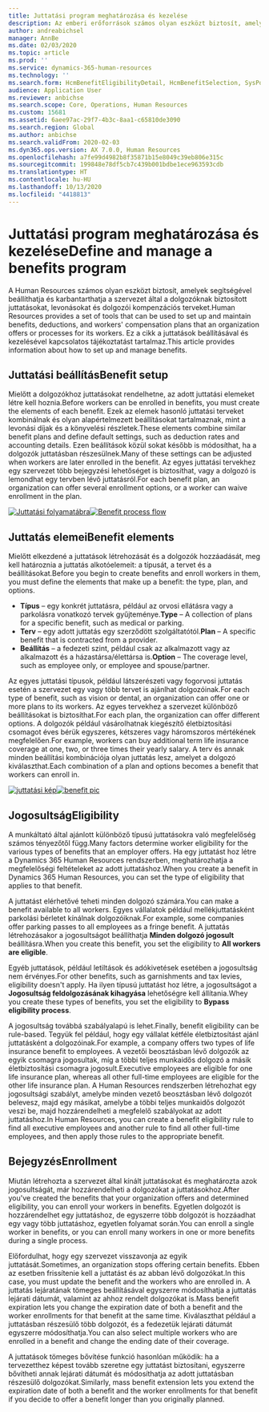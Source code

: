 ```yaml
---
title: Juttatási program meghatározása és kezelése
description: Az emberi erőforrások számos olyan eszközt biztosít, amelyek segítségével beállíthatja és karbantarthatja a szervezet által a dolgozóknak biztosított juttatásokat, levonásokat és dolgozói kompenzációs terveket. Ez a cikk a juttatások beállításával és kezelésével kapcsolatban tartalmaz tájékoztatást.
author: andreabichsel
manager: AnnBe
ms.date: 02/03/2020
ms.topic: article
ms.prod: ''
ms.service: dynamics-365-human-resources
ms.technology: ''
ms.search.form: HcmBenefitEligibilityDetail, HcmBenefitSelection, SysPolicyListPage, SysPolicySourceDocumentRuleType, BenefitWorkspace, HcmBenefitSummaryPart
audience: Application User
ms.reviewer: anbichse
ms.search.scope: Core, Operations, Human Resources
ms.custom: 15681
ms.assetid: 6aee97ac-29f7-4b3c-8aa1-c65810de3090
ms.search.region: Global
ms.author: anbichse
ms.search.validFrom: 2020-02-03
ms.dyn365.ops.version: AX 7.0.0, Human Resources
ms.openlocfilehash: a7fe99d4982b8f35871b15e8049c39eb806e315c
ms.sourcegitcommit: 199848e78df5cb7c439b001bdbe1ece963593cdb
ms.translationtype: HT
ms.contentlocale: hu-HU
ms.lasthandoff: 10/13/2020
ms.locfileid: "4418813"
---
```

# <a name="define-and-manage-a-benefits-program"></a><span data-ttu-id="f0bdb-104">Juttatási program meghatározása és kezelése</span><span class="sxs-lookup"><span data-stu-id="f0bdb-104">Define and manage a benefits program</span></span>

<span data-ttu-id="f0bdb-105">A Human Resources számos olyan eszközt biztosít, amelyek segítségével beállíthatja és karbantarthatja a szervezet által a dolgozóknak biztosított juttatásokat, levonásokat és dolgozói kompenzációs terveket.</span><span class="sxs-lookup"><span data-stu-id="f0bdb-105">Human Resources provides a set of tools that can be used to set up and maintain benefits, deductions, and workers' compensation plans that an organization offers or processes for its workers.</span></span> <span data-ttu-id="f0bdb-106">Ez a cikk a juttatások beállításával és kezelésével kapcsolatos tájékoztatást tartalmaz.</span><span class="sxs-lookup"><span data-stu-id="f0bdb-106">This article provides information about how to set up and manage benefits.</span></span>

## <a name="benefit-setup"></a><span data-ttu-id="f0bdb-107">Juttatási beállítás</span><span class="sxs-lookup"><span data-stu-id="f0bdb-107">Benefit setup</span></span>

<span data-ttu-id="f0bdb-108">Mielőtt a dolgozókhoz juttatásokat rendelhetne, az adott juttatási elemeket létre kell hoznia.</span><span class="sxs-lookup"><span data-stu-id="f0bdb-108">Before workers can be enrolled in benefits, you must create the elements of each benefit.</span></span> <span data-ttu-id="f0bdb-109">Ezek az elemek hasonló juttatási terveket kombinálnak és olyan alapértelmezett beállításokat tartalmaznak, mint a levonási díjak és a könyvelési részletek.</span><span class="sxs-lookup"><span data-stu-id="f0bdb-109">These elements combine similar benefit plans and define default settings, such as deduction rates and accounting details.</span></span> <span data-ttu-id="f0bdb-110">Ezen beállítások közül sokat később is módosíthat, ha a dolgozók juttatásban részesülnek.</span><span class="sxs-lookup"><span data-stu-id="f0bdb-110">Many of these settings can be adjusted when workers are later enrolled in the benefit.</span></span> <span data-ttu-id="f0bdb-111">Az egyes juttatási tervekhez egy szervezet több bejegyzési lehetőséget is biztosíthat, vagy a dolgozó is lemondhat egy tervben lévő juttatásról.</span><span class="sxs-lookup"><span data-stu-id="f0bdb-111">For each benefit plan, an organization can offer several enrollment options, or a worker can waive enrollment in the plan.</span></span> 

<span data-ttu-id="f0bdb-112">[![Juttatási folyamatábra](./media/benefit-process-flow1.png)](./media/benefit-process-flow1.png)</span><span class="sxs-lookup"><span data-stu-id="f0bdb-112">[![Benefit process flow](./media/benefit-process-flow1.png)](./media/benefit-process-flow1.png)</span></span>

## <a name="benefit-elements"></a><span data-ttu-id="f0bdb-113">Juttatás elemei</span><span class="sxs-lookup"><span data-stu-id="f0bdb-113">Benefit elements</span></span>

<span data-ttu-id="f0bdb-114">Mielőtt elkezdené a juttatások létrehozását és a dolgozók hozzáadását, meg kell határoznia a juttatás alkotóelemeit: a típusát, a tervet és a beállításokat.</span><span class="sxs-lookup"><span data-stu-id="f0bdb-114">Before you begin to create benefits and enroll workers in them, you must define the elements that make up a benefit: the type, plan, and options.</span></span>

-   <span data-ttu-id="f0bdb-115">**Típus** – egy konkrét juttatásra, például az orvosi ellátásra vagy a parkolásra vonatkozó tervek gyűjteménye.</span><span class="sxs-lookup"><span data-stu-id="f0bdb-115">**Type** – A collection of plans for a specific benefit, such as medical or parking.</span></span>
-   <span data-ttu-id="f0bdb-116">**Terv** – egy adott juttatás egy szerződött szolgáltatótól.</span><span class="sxs-lookup"><span data-stu-id="f0bdb-116">**Plan** – A specific benefit that is contracted from a provider.</span></span>
-   <span data-ttu-id="f0bdb-117">**Beállítás** – a fedezeti szint, például csak az alkalmazott vagy az alkalmazott és a házastársa/élettársa is.</span><span class="sxs-lookup"><span data-stu-id="f0bdb-117">**Option** – The coverage level, such as employee only, or employee and spouse/partner.</span></span>

<span data-ttu-id="f0bdb-118">Az egyes juttatási típusok, például látszerészeti vagy fogorvosi juttatás esetén a szervezet egy vagy több tervet is ajánlhat dolgozóinak.</span><span class="sxs-lookup"><span data-stu-id="f0bdb-118">For each type of benefit, such as vision or dental, an organization can offer one or more plans to its workers.</span></span> <span data-ttu-id="f0bdb-119">Az egyes tervekhez a szervezet különböző beállításokat is biztosíthat.</span><span class="sxs-lookup"><span data-stu-id="f0bdb-119">For each plan, the organization can offer different options.</span></span> <span data-ttu-id="f0bdb-120">A dolgozók például vásárolhatnak kiegészítő életbiztosítási csomagot éves bérük egyszeres, kétszeres vagy háromszoros mértékének megfelelően.</span><span class="sxs-lookup"><span data-stu-id="f0bdb-120">For example, workers can buy additional term life insurance coverage at one, two, or three times their yearly salary.</span></span> <span data-ttu-id="f0bdb-121">A terv és annak minden beállítási kombinációja olyan juttatás lesz, amelyet a dolgozó kiválaszthat.</span><span class="sxs-lookup"><span data-stu-id="f0bdb-121">Each combination of a plan and options becomes a benefit that workers can enroll in.</span></span> 

<span data-ttu-id="f0bdb-122">[![juttatási kép](./media/benefit-pic.png)](./media/benefit-pic.png)</span><span class="sxs-lookup"><span data-stu-id="f0bdb-122">[![benefit pic](./media/benefit-pic.png)](./media/benefit-pic.png)</span></span>

## <a name="eligibility"></a><span data-ttu-id="f0bdb-123">Jogosultság</span><span class="sxs-lookup"><span data-stu-id="f0bdb-123">Eligibility</span></span>
<span data-ttu-id="f0bdb-124">A munkáltató által ajánlott különböző típusú juttatásokra való megfelelőség számos tényezőtől függ.</span><span class="sxs-lookup"><span data-stu-id="f0bdb-124">Many factors determine worker eligibility for the various types of benefits that an employer offers.</span></span> <span data-ttu-id="f0bdb-125">Ha egy juttatást hoz létre a Dynamics 365 Human Resources rendszerben, meghatározhatja a megfelelőségi feltételeket az adott juttatáshoz.</span><span class="sxs-lookup"><span data-stu-id="f0bdb-125">When you create a benefit in Dynamics 365 Human Resources, you can set the type of eligibility that applies to that benefit.</span></span> 

<span data-ttu-id="f0bdb-126">A juttatást elérhetővé teheti minden dolgozó számára.</span><span class="sxs-lookup"><span data-stu-id="f0bdb-126">You can make a benefit available to all workers.</span></span> <span data-ttu-id="f0bdb-127">Egyes vállalatok például mellékjuttatásként parkolási bérletet kínálnak dolgozóiknak.</span><span class="sxs-lookup"><span data-stu-id="f0bdb-127">For example, some companies offer parking passes to all employees as a fringe benefit.</span></span> <span data-ttu-id="f0bdb-128">A juttatás létrehozásakor a jogosultságot beállíthatja **Minden dolgozó jogosult** beállításra.</span><span class="sxs-lookup"><span data-stu-id="f0bdb-128">When you create this benefit, you set the eligibility to **All workers are eligible**.</span></span> 

<span data-ttu-id="f0bdb-129">Egyéb juttatások, például letiltások és adókivetések esetében a jogosultság nem érvényes.</span><span class="sxs-lookup"><span data-stu-id="f0bdb-129">For other benefits, such as garnishments and tax levies, eligibility doesn't apply.</span></span> <span data-ttu-id="f0bdb-130">Ha ilyen típusú juttatást hoz létre, a jogosultságot a **Jogosultság feldolgozásának kihagyása** lehetőségre kell állítania.</span><span class="sxs-lookup"><span data-stu-id="f0bdb-130">Whey you create these types of benefits, you set the eligibility to **Bypass eligibility process**.</span></span> 

<span data-ttu-id="f0bdb-131">A jogosultság továbbá szabályalapú is lehet.</span><span class="sxs-lookup"><span data-stu-id="f0bdb-131">Finally, benefit eligibility can be rule-based.</span></span> <span data-ttu-id="f0bdb-132">Tegyük fel például, hogy egy vállalat kétféle életbiztosítást ajánl juttatásként a dolgozóinak.</span><span class="sxs-lookup"><span data-stu-id="f0bdb-132">For example, a company offers two types of life insurance benefit to employees.</span></span> <span data-ttu-id="f0bdb-133">A vezetői beosztásban lévő dolgozók az egyik csomagra jogosultak, míg a többi teljes munkaidős dolgozó a másik életbiztosítási csomagra jogosult.</span><span class="sxs-lookup"><span data-stu-id="f0bdb-133">Executive employees are eligible for one life insurance plan, whereas all other full-time employees are eligible for the other life insurance plan.</span></span> <span data-ttu-id="f0bdb-134">A Human Resources rendszerben létrehozhat egy jogosultsági szabályt, amelybe minden vezető beosztásban lévő dolgozót belevesz, majd egy másikat, amelybe a többi teljes munkaidős dolgozót veszi be, majd hozzárendelheti a megfelelő szabályokat az adott juttatáshoz.</span><span class="sxs-lookup"><span data-stu-id="f0bdb-134">In Human Resources, you can create a benefit eligibility rule to find all executive employees and another rule to find all other full-time employees, and then apply those rules to the appropriate benefit.</span></span>

## <a name="enrollment"></a><span data-ttu-id="f0bdb-135">Bejegyzés</span><span class="sxs-lookup"><span data-stu-id="f0bdb-135">Enrollment</span></span>
<span data-ttu-id="f0bdb-136">Miután létrehozta a szervezet által kínált juttatásokat és meghatározta azok jogosultságát, már hozzárendelheti a dolgozókat a juttatásokhoz.</span><span class="sxs-lookup"><span data-stu-id="f0bdb-136">After you've created the benefits that your organization offers and determined eligibility, you can enroll your workers in benefits.</span></span> <span data-ttu-id="f0bdb-137">Egyetlen dolgozót is hozzárendelhet egy juttatáshoz, de egyszerre több dolgozót is hozzáadhat egy vagy több juttatáshoz, egyetlen folyamat során.</span><span class="sxs-lookup"><span data-stu-id="f0bdb-137">You can enroll a single worker in benefits, or you can enroll many workers in one or more benefits during a single process.</span></span> 

<span data-ttu-id="f0bdb-138">Előfordulhat, hogy egy szervezet visszavonja az egyik juttatását.</span><span class="sxs-lookup"><span data-stu-id="f0bdb-138">Sometimes, an organization stops offering certain benefits.</span></span> <span data-ttu-id="f0bdb-139">Ebben az esetben frissítenie kell a juttatást és az abban lévő dolgozókat.</span><span class="sxs-lookup"><span data-stu-id="f0bdb-139">In this case, you must update the benefit and the workers who are enrolled in.</span></span> <span data-ttu-id="f0bdb-140">A juttatás lejáratának tömeges beállításával egyszerre módosíthatja a juttatás lejárati dátumát, valamint az ahhoz rendelt dolgozókat is.</span><span class="sxs-lookup"><span data-stu-id="f0bdb-140">Mass benefit expiration lets you change the expiration date of both a benefit and the worker enrollments for that benefit at the same time.</span></span> <span data-ttu-id="f0bdb-141">Kiválaszthat például a juttatásban részesülő több dolgozót, és a fedezetük lejárati dátumát egyszerre módosíthatja.</span><span class="sxs-lookup"><span data-stu-id="f0bdb-141">You can also select multiple workers who are enrolled in a benefit and change the ending date of their coverage.</span></span> 

<span data-ttu-id="f0bdb-142">A juttatások tömeges bővítése funkció hasonlóan működik: ha a tervezetthez képest tovább szeretne egy juttatást biztosítani, egyszerre bővítheti annak lejárati dátumát és módosíthatja az adott juttatásban részesülő dolgozókat.</span><span class="sxs-lookup"><span data-stu-id="f0bdb-142">Similarly, mass benefit extension lets you extend the expiration date of both a benefit and the worker enrollments for that benefit if you decide to offer a benefit longer than you originally planned.</span></span>


